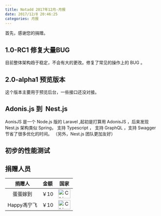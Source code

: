 ```yaml
---
title: Notadd 2017年12月-月报
date: 2017/12/8 20:46:25
categories: 月报
---
```

首先，感谢您的捐赠。

## 1.0-RC1 修复大量BUG

目前整体架构趋于稳定，不会有大的更改。修复了常见的操作上的 BUG 。

## 2.0-alpha1 预览版本

这个版本主要用于预览后台，一些接口还没对接。

## Adonis.js 到  Nest.js

AonisJS 是一个 Node.js 版的 Laravel ,起初是打算用 AdonisJS ，后来发现 Nest.js 架构类似 Spring， 支持 Typescript ， 支持 GraphQL ，支持 Swagger 节省了很多优化的时间。 （另外，Nest.js 团队更加友好）

## 初步的性能测试









## 捐赠人员 

捐赠人 | 金额 | 国家
:----:|:----:|:----:
蛋蛋嫁到 | ￥10  | <img src="https://cdn.bootcss.com/flag-icon-css/1.3.0/flags/4x3/cn.svg" width = "40" height = "30" alt="China" align=center />
Happy馮宁飞 | ￥10  | <img src="https://cdn.bootcss.com/flag-icon-css/1.3.0/flags/4x3/cn.svg" width = "40" height = "30" alt="China" align=center />
